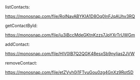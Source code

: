 listContacts:

https://monosnap.com/file/RoINavABYKIA1D8Oq0lnFJqAUhv3RQ

getContactById:

https://monosnap.com/file/ju3iBccMdeGKtnKzzs7JpYXrTrUWGm

addContact:

https://monosnap.com/file/HlV0IB7Q2QGK48esxSb9nylias2JVW

removeContact:

https://monosnap.com/file/etZVyh0i1FTvuGou0zg4GnXz9Rot5D